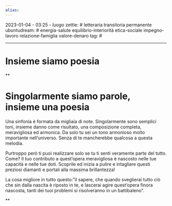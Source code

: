 ```yaml
---
alias: 
---
```

2023-01-04 - 03:25 - *luogo*
zettle: # letteraria transitoria permanente
ubuntudream: # energia-salute equilibrio-interiorità etica-sociale impegno-lavoro relazione-famiglia valore-denaro 
tag: #

---
# Insieme siamo poesia

**

# Singolarmente siamo parole, insieme una poesia

Una sinfonia è formata da migliaia di note. Singolarmente sono semplici toni, insieme danno come risultato, una composizione completa, meravigliosa ed armonica. Da solo tu sei un tono armonioso molto importante nell’universo. Senza di te mancherebbe qualcosa a questa melodia.

Purtroppo però ti puoi realizzare solo se tu ti senti veramente parte del tutto. Come? Il tuo contributo a quest’opera meravigliosa è nascosto nelle tue capacità e nelle tue doti. Scoprile ed inizia a pulire e intagliare questi preziosi diamanti e portali alla massima brillantezza!

La cosa migliore in tutto questo:”il sapere, che quando sveglierai tutto ciò che sin dalla nascita è riposto in te, e lascerai agire quest’opera finora nascosta, tanti dei tuoi problemi si risolveranno in un battibaleno”.

  
**